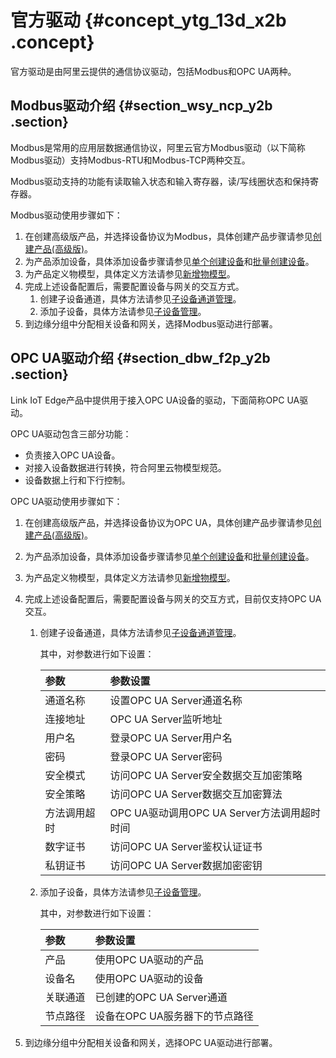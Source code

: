 # 官方驱动 {#concept_ytg_13d_x2b .concept}

官方驱动是由阿里云提供的通信协议驱动，包括Modbus和OPC UA两种。

## Modbus驱动介绍 {#section_wsy_ncp_y2b .section}

Modbus是常用的应用层数据通信协议，阿里云官方Modbus驱动（以下简称Modbus驱动）支持Modbus-RTU和Modbus-TCP两种交互。

Modbus驱动支持的功能有读取输入状态和输入寄存器，读/写线圈状态和保持寄存器。

Modbus驱动使用步骤如下：

1.  在创建高级版产品，并选择设备协议为Modbus，具体创建产品步骤请参见[创建产品\(高级版\)](../../../../cn.zh-CN/用户指南/产品与设备/创建产品(高级版).md#)。
2.  为产品添加设备，具体添加设备步骤请参见[单个创建设备](../../../../cn.zh-CN/用户指南/产品与设备/创建设备/单个创建设备.md#)和[批量创建设备](../../../../cn.zh-CN/用户指南/产品与设备/创建设备/批量创建设备.md#)。
3.  为产品定义物模型，具体定义方法请参见[新增物模型](../../../../cn.zh-CN/用户指南/产品与设备/物模型/新增物模型.md#)。
4.  完成上述设备配置后，需要配置设备与网关的交互方式。
    1.  创建子设备通道，具体方法请参见[子设备通道管理](../../../../cn.zh-CN/用户指南/产品与设备/网关与子设备/子设备通道管理.md#)。
    2.  添加子设备，具体方法请参见[子设备管理](../../../../cn.zh-CN/用户指南/产品与设备/网关与子设备/子设备管理.md#)。
5.  到边缘分组中分配相关设备和网关，选择Modbus驱动进行部署。

## OPC UA驱动介绍 {#section_dbw_f2p_y2b .section}

Link IoT Edge产品中提供用于接入OPC UA设备的驱动，下面简称OPC UA驱动。

OPC UA驱动包含三部分功能：

-   负责接入OPC UA设备。
-   对接入设备数据进行转换，符合阿里云物模型规范。
-   设备数据上行和下行控制。

OPC UA驱动使用步骤如下：

1.  在创建高级版产品，并选择设备协议为OPC UA，具体创建产品步骤请参见[创建产品\(高级版\)](../../../../cn.zh-CN/用户指南/产品与设备/创建产品(高级版).md#)。
2.  为产品添加设备，具体添加设备步骤请参见[单个创建设备](../../../../cn.zh-CN/用户指南/产品与设备/创建设备/单个创建设备.md#)和[批量创建设备](../../../../cn.zh-CN/用户指南/产品与设备/创建设备/批量创建设备.md#)。
3.  为产品定义物模型，具体定义方法请参见[新增物模型](../../../../cn.zh-CN/用户指南/产品与设备/物模型/新增物模型.md#)。
4.  完成上述设备配置后，需要配置设备与网关的交互方式，目前仅支持OPC UA交互。
    1.  创建子设备通道，具体方法请参见[子设备通道管理](../../../../cn.zh-CN/用户指南/产品与设备/网关与子设备/子设备通道管理.md#)。

        其中，对参数进行如下设置：

        |参数|参数设置|
        |:-|:---|
        |通道名称|设置OPC UA Server通道名称|
        |连接地址|OPC UA Server监听地址|
        |用户名|登录OPC UA Server用户名|
        |密码|登录OPC UA Server密码|
        |安全模式|访问OPC UA Server安全数据交互加密策略|
        |安全策略|访问OPC UA Server数据交互加密算法|
        |方法调用超时|OPC UA驱动调用OPC UA Server方法调用超时时间|
        |数字证书|访问OPC UA Server鉴权认证证书|
        |私钥证书|访问OPC UA Server数据加密密钥|

    2.  添加子设备，具体方法请参见[子设备管理](../../../../cn.zh-CN/用户指南/产品与设备/网关与子设备/子设备管理.md#)。

        其中，对参数进行如下设置：

        |参数|参数设置|
        |:-|:---|
        |产品|使用OPC UA驱动的产品|
        |设备名|使用OPC UA驱动的设备|
        |关联通道|已创建的OPC UA Server通道|
        |节点路径|设备在OPC UA服务器下的节点路径|

5.  到边缘分组中分配相关设备和网关，选择OPC UA驱动进行部署。

